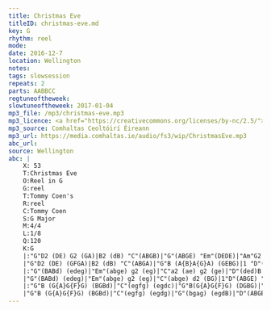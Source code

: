 ```yaml
---
title: Christmas Eve
titleID: christmas-eve.md
key: G
rhythm: reel
mode:
date: 2016-12-7
location: Wellington
notes:
tags: slowsession
repeats: 2
parts: AABBCC
regtuneoftheweek:
slowtuneoftheweek: 2017-01-04
mp3_file: /mp3/christmas-eve.mp3
mp3_licence: <a href="https://creativecommons.org/licenses/by-nc/2.5/">CC-BY-NC-2.5</a>
mp3_source: Comhaltas Ceoltóirí Éireann
mp3_url: https://media.comhaltas.ie/audio/fs3/wip/ChristmasEve.mp3
abc_url:
source: Wellington
abc: |
    X: 53
    T:Christmas Eve
    O:Reel in G
    G:reel
    T:Tommy Coen's
    R:reel
    C:Tommy Coen
    S:G Major
    M:4/4
    L:1/8
    Q:120
    K:G
    |:"G"D2 (DE) G2 (GA)|B2 (dB) "C"(ABGB)|"G"(ABGE) "Em"(DEDE)|"Am"G2 (BG)"D"(ABGE)|
    |"G"D2 (DE) (GFGA)|B2 (dB) "C"(ABGA)|"G"B (A{B}A{G}A) (GEBG)|1 "D"(ABGE) G2 (GE):|2 "D"(ABGE) G2 z A||
    |:"G"(BABd) (edeg)|"Em"(abge) g2 (eg)|"C"a2 (ae) g2 (ge)|"D"(ded)B (AE"G"GA)|
    |"G"(BABd) (edeg)|"Em"(abge) g2 (eg)|"C"(abge) d2 (BG)|1"D"(ABGE) "G"G2 (GA):|2"D"(ABGE) "G"G2 (dc)||
    |:"G"B (G{A}G{F}G) (BGBd)|"C"(egfg) (egdc)|"G"B(G{A}G{F}G) (DGBG)|"D"E(A{B}A{G}A) F(Adc)|
    |"G"B (G{A}G{F}G) (BGBd)|"C"(egfg) (egdg)|"G"(bgag) (egdB)|"D"(ABGE) "G"G2 dc):|
---
```

